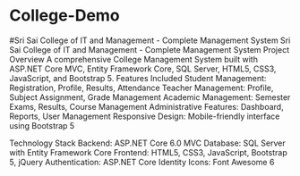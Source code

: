 # College-Demo
#Sri Sai College of IT and Management - Complete Management System
Sri Sai College of IT and Management - Complete Management System
Project Overview
A comprehensive College Management System built with ASP.NET Core MVC, Entity Framework Core, SQL Server, HTML5, CSS3, JavaScript, and Bootstrap 5.
Features Included
Student Management: Registration, Profile, Results, Attendance
Teacher Management: Profile, Subject Assignment, Grade Management
Academic Management: Semester Exams, Results, Course Management
Administrative Features: Dashboard, Reports, User Management
Responsive Design: Mobile-friendly interface using Bootstrap 5

Technology Stack
Backend: ASP.NET Core 6.0 MVC
Database: SQL Server with Entity Framework Core
Frontend: HTML5, CSS3, JavaScript, Bootstrap 5, jQuery
Authentication: ASP.NET Core Identity
Icons: Font Awesome 6